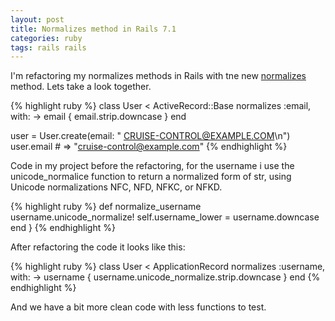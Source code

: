 ```yaml
---
layout: post
title: Normalizes method in Rails 7.1
categories: ruby
tags: rails rails
---
```


I'm refactoring my normalizes methods in Rails with tne new [normalizes](https://edgeapi.rubyonrails.org/classes/ActiveRecord/Normalization/ClassMethods.html#method-i-normalizes) method. Lets take a look together.

{% highlight ruby %}
class User < ActiveRecord::Base
  normalizes :email, with: -> email { email.strip.downcase }
end

user = User.create(email: " CRUISE-CONTROL@EXAMPLE.COM\n")
user.email                  # => "cruise-control@example.com"
{% endhighlight %}


Code in my project before the refactoring, for the username i use the unicode_normalice function to return a normalized form of str, using Unicode normalizations NFC, NFD, NFKC, or NFKD.

{% highlight ruby %}
  def normalize_username
    username.unicode_normalize!
    self.username_lower = username.downcase
  end
}
{% endhighlight %}

After refactoring the code it looks like this:

{% highlight ruby %}
class User < ApplicationRecord
  normalizes :username, with: -> username { username.unicode_normalize.strip.downcase }
end
{% endhighlight %}

And we have a bit more clean code with less functions to test.


